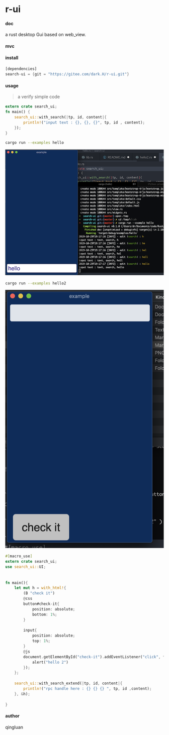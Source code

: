 # r-ui

#### doc
a rust  desktop Gui  based on web_view.

#### mvc

#### install

```rs
[dependencies]
search-ui = {git = "https://gitee.com/dark.H/r-ui.git"}
```

#### usage

> a verify simple code
```rs
extern crate search_ui;
fn main() {
    search_ui::with_search(|tp, id, content|{
        println!("input text : {}, {}, {}", tp, id , content);
    });
}
```

```bash
cargo run --examples hello
```

![png](./screen.png)


```bash
cargo run --examples hello2

```

![png](./screen2.png)


```rs
#[macro_use]
extern crate search_ui;
use search_ui::UI;


fn main(){
    let mut h = with_html!{
        (B "check it")
        @css
        button#check-it{
            position: absolute;
            bottom: 1%;
        }

        input{
            position: absolute;
            top: 1%;
        }
        @js
        document.getElementById("check-it").addEventListener("click", function(){
            alert("hello 2")
        });
    };
    
    search_ui::with_search_extend(|tp, id, content|{
        println!("rpc handle here : {} {} {} ", tp, id ,content);
    }, &h);
    
}
```

#### author

qingluan


